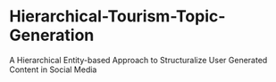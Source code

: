 # Hierarchical-Tourism-Topic-Generation

A Hierarchical Entity-based Approach to Structuralize User Generated Content in Social Media
